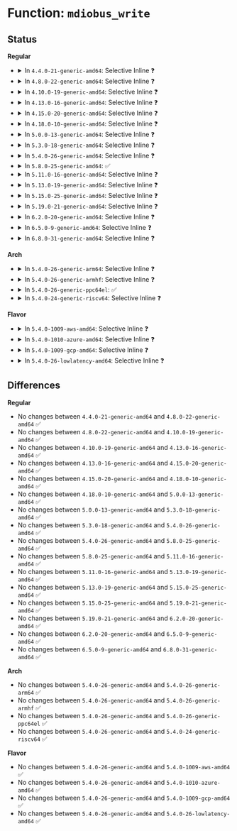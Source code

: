 # Function: <code>mdiobus_write</code>

## Status
<b>Regular</b>
<ul>
<li>
<details>
<summary>In <code>4.4.0-21-generic-amd64</code>: Selective Inline ❓</summary>

```c
int mdiobus_write(struct mii_bus * bus, int addr, u32 regnum, u16 val)
```

```json
{
  "name": "mdiobus_write",
  "collision_type": "Unique Global",
  "inline_type": "Selective",
  "funcs": [
    {
      "addr": 18446744071585058976,
      "name": "mdiobus_write",
      "external": true,
      "loc": "drivers/net/phy/mdio_bus.c:464",
      "file": "drivers/net/phy/mdio_bus.c",
      "inline": "not declared, inlined",
      "caller_inline": [],
      "caller_func": [
        "drivers/net/phy/phy.c:phy_mii_ioctl",
        "drivers/net/phy/phy.c:phy_mii_ioctl",
        "drivers/net/phy/phy.c:phy_mii_ioctl",
        "drivers/net/phy/phy_device.c:genphy_setup_forced",
        "drivers/net/phy/phy_device.c:genphy_restart_aneg",
        "drivers/net/phy/phy_device.c:genphy_suspend",
        "drivers/net/phy/phy_device.c:genphy_resume",
        "drivers/net/phy/phy_device.c:genphy_soft_reset"
      ]
    }
  ],
  "symbols": [
    {
      "addr": 18446744071585058976,
      "name": "mdiobus_write",
      "section": ".text",
      "bind": "STB_GLOBAL",
      "size": 97
    }
  ]
}
```
</details>
</li>
<li>
<details>
<summary>In <code>4.8.0-22-generic-amd64</code>: Selective Inline ❓</summary>

```c
int mdiobus_write(struct mii_bus * bus, int addr, u32 regnum, u16 val)
```

```json
{
  "name": "mdiobus_write",
  "collision_type": "Unique Global",
  "inline_type": "Selective",
  "funcs": [
    {
      "addr": 18446744071585447200,
      "name": "mdiobus_write",
      "external": true,
      "loc": "drivers/net/phy/mdio_bus.c:531",
      "file": "drivers/net/phy/mdio_bus.c",
      "inline": "not declared, inlined",
      "caller_inline": [],
      "caller_func": [
        "drivers/net/phy/phy.c:phy_mii_ioctl",
        "drivers/net/phy/phy.c:phy_mii_ioctl",
        "drivers/net/phy/phy.c:phy_mii_ioctl",
        "drivers/net/phy/phy_device.c:genphy_resume",
        "drivers/net/phy/phy_device.c:genphy_suspend",
        "drivers/net/phy/phy_device.c:genphy_soft_reset",
        "drivers/net/phy/phy_device.c:genphy_restart_aneg",
        "drivers/net/phy/phy_device.c:genphy_setup_forced"
      ]
    }
  ],
  "symbols": [
    {
      "addr": 18446744071585447200,
      "name": "mdiobus_write",
      "section": ".text",
      "bind": "STB_GLOBAL",
      "size": 97
    }
  ]
}
```
</details>
</li>
<li>
<details>
<summary>In <code>4.10.0-19-generic-amd64</code>: Selective Inline ❓</summary>

```c
int mdiobus_write(struct mii_bus * bus, int addr, u32 regnum, u16 val)
```

```json
{
  "name": "mdiobus_write",
  "collision_type": "Unique Global",
  "inline_type": "Selective",
  "funcs": [
    {
      "addr": 18446744071585650336,
      "name": "mdiobus_write",
      "external": true,
      "loc": "drivers/net/phy/mdio_bus.c:540",
      "file": "drivers/net/phy/mdio_bus.c",
      "inline": "not declared, inlined",
      "caller_inline": [],
      "caller_func": [
        "drivers/net/phy/phy.c:phy_mii_ioctl",
        "drivers/net/phy/phy.c:phy_mii_ioctl",
        "drivers/net/phy/phy.c:phy_mii_ioctl",
        "drivers/net/phy/phy_device.c:genphy_resume",
        "drivers/net/phy/phy_device.c:genphy_suspend",
        "drivers/net/phy/phy_device.c:genphy_soft_reset",
        "drivers/net/phy/phy_device.c:genphy_config_aneg",
        "drivers/net/phy/phy_device.c:genphy_config_aneg",
        "drivers/net/phy/phy_device.c:genphy_restart_aneg",
        "drivers/net/phy/phy_device.c:genphy_setup_forced"
      ]
    }
  ],
  "symbols": [
    {
      "addr": 18446744071585650336,
      "name": "mdiobus_write",
      "section": ".text",
      "bind": "STB_GLOBAL",
      "size": 214
    }
  ]
}
```
</details>
</li>
<li>
<details>
<summary>In <code>4.13.0-16-generic-amd64</code>: Selective Inline ❓</summary>

```c
int mdiobus_write(struct mii_bus * bus, int addr, u32 regnum, u16 val)
```

```json
{
  "name": "mdiobus_write",
  "collision_type": "Unique Global",
  "inline_type": "Selective",
  "funcs": [
    {
      "addr": 18446744071585736416,
      "name": "mdiobus_write",
      "external": true,
      "loc": "drivers/net/phy/mdio_bus.c:591",
      "file": "drivers/net/phy/mdio_bus.c",
      "inline": "not declared, inlined",
      "caller_inline": [],
      "caller_func": [
        "drivers/net/phy/phy.c:phy_mii_ioctl",
        "drivers/net/phy/phy.c:phy_mii_ioctl",
        "drivers/net/phy/phy.c:phy_mii_ioctl",
        "drivers/net/phy/phy.c:phy_mii_ioctl",
        "drivers/net/phy/phy_device.c:genphy_loopback",
        "drivers/net/phy/phy_device.c:genphy_resume",
        "drivers/net/phy/phy_device.c:genphy_suspend",
        "drivers/net/phy/phy_device.c:genphy_soft_reset",
        "drivers/net/phy/phy_device.c:genphy_config_aneg",
        "drivers/net/phy/phy_device.c:genphy_config_aneg",
        "drivers/net/phy/phy_device.c:genphy_restart_aneg",
        "drivers/net/phy/phy_device.c:genphy_setup_forced"
      ]
    }
  ],
  "symbols": [
    {
      "addr": 18446744071585736416,
      "name": "mdiobus_write",
      "section": ".text",
      "bind": "STB_GLOBAL",
      "size": 216
    }
  ]
}
```
</details>
</li>
<li>
<details>
<summary>In <code>4.15.0-20-generic-amd64</code>: Selective Inline ❓</summary>

```c
int mdiobus_write(struct mii_bus * bus, int addr, u32 regnum, u16 val)
```

```json
{
  "name": "mdiobus_write",
  "collision_type": "Unique Global",
  "inline_type": "Selective",
  "funcs": [
    {
      "addr": 18446744071586170320,
      "name": "mdiobus_write",
      "external": true,
      "loc": "drivers/net/phy/mdio_bus.c:592",
      "file": "drivers/net/phy/mdio_bus.c",
      "inline": "not declared, inlined",
      "caller_inline": [],
      "caller_func": [
        "drivers/net/phy/phy.c:phy_mii_ioctl",
        "drivers/net/phy/phy.c:phy_mii_ioctl",
        "drivers/net/phy/phy.c:phy_mii_ioctl",
        "drivers/net/phy/phy.c:phy_mii_ioctl",
        "drivers/net/phy/phy_device.c:genphy_loopback",
        "drivers/net/phy/phy_device.c:genphy_resume",
        "drivers/net/phy/phy_device.c:genphy_suspend",
        "drivers/net/phy/phy_device.c:genphy_soft_reset",
        "drivers/net/phy/phy_device.c:genphy_config_aneg",
        "drivers/net/phy/phy_device.c:genphy_config_aneg",
        "drivers/net/phy/phy_device.c:genphy_restart_aneg",
        "drivers/net/phy/phy_device.c:genphy_setup_forced"
      ]
    }
  ],
  "symbols": [
    {
      "addr": 18446744071586170320,
      "name": "mdiobus_write",
      "section": ".text",
      "bind": "STB_GLOBAL",
      "size": 223
    }
  ]
}
```
</details>
</li>
<li>
<details>
<summary>In <code>4.18.0-10-generic-amd64</code>: Selective Inline ❓</summary>

```c
int mdiobus_write(struct mii_bus * bus, int addr, u32 regnum, u16 val)
```

```json
{
  "name": "mdiobus_write",
  "collision_type": "Unique Global",
  "inline_type": "Selective",
  "funcs": [
    {
      "addr": 18446744071586421520,
      "name": "mdiobus_write",
      "external": true,
      "loc": "drivers/net/phy/mdio_bus.c:670",
      "file": "drivers/net/phy/mdio_bus.c",
      "inline": "not declared, inlined",
      "caller_inline": [],
      "caller_func": [
        "drivers/net/phy/phy.c:phy_mii_ioctl",
        "drivers/net/phy/phy.c:phy_mii_ioctl",
        "drivers/net/phy/phy.c:phy_mii_ioctl",
        "drivers/net/phy/phy.c:phy_mii_ioctl",
        "drivers/net/phy/phy_device.c:genphy_soft_reset"
      ]
    }
  ],
  "symbols": [
    {
      "addr": 18446744071586421520,
      "name": "mdiobus_write",
      "section": ".text",
      "bind": "STB_GLOBAL",
      "size": 97
    }
  ]
}
```
</details>
</li>
<li>
<details>
<summary>In <code>5.0.0-13-generic-amd64</code>: Selective Inline ❓</summary>

```c
int mdiobus_write(struct mii_bus * bus, int addr, u32 regnum, u16 val)
```

```json
{
  "name": "mdiobus_write",
  "collision_type": "Unique Global",
  "inline_type": "Selective",
  "funcs": [
    {
      "addr": 18446744071586567376,
      "name": "mdiobus_write",
      "external": true,
      "loc": "drivers/net/phy/mdio_bus.c:669",
      "file": "drivers/net/phy/mdio_bus.c",
      "inline": "not declared, inlined",
      "caller_inline": [],
      "caller_func": [
        "drivers/net/phy/phy.c:phy_mii_ioctl",
        "drivers/net/phy/phy.c:phy_mii_ioctl",
        "drivers/net/phy/phy.c:phy_mii_ioctl",
        "drivers/net/phy/phy.c:phy_mii_ioctl"
      ]
    }
  ],
  "symbols": [
    {
      "addr": 18446744071586567376,
      "name": "mdiobus_write",
      "section": ".text",
      "bind": "STB_GLOBAL",
      "size": 97
    }
  ]
}
```
</details>
</li>
<li>
<details>
<summary>In <code>5.3.0-18-generic-amd64</code>: Selective Inline ❓</summary>

```c
int mdiobus_write(struct mii_bus * bus, int addr, u32 regnum, u16 val)
```

```json
{
  "name": "mdiobus_write",
  "collision_type": "Unique Global",
  "inline_type": "Selective",
  "funcs": [
    {
      "addr": 18446744071586818656,
      "name": "mdiobus_write",
      "external": true,
      "loc": "drivers/net/phy/mdio_bus.c:686",
      "file": "drivers/net/phy/mdio_bus.c",
      "inline": "not declared, inlined",
      "caller_inline": [],
      "caller_func": [
        "drivers/net/phy/phy.c:phy_mii_ioctl",
        "drivers/net/phy/phy.c:phy_mii_ioctl",
        "drivers/net/phy/phy.c:phy_mii_ioctl",
        "drivers/net/phy/phy.c:phy_mii_ioctl",
        "drivers/net/phy/phy.c:phy_mii_ioctl",
        "drivers/net/phy/phy.c:phy_mii_ioctl"
      ]
    }
  ],
  "symbols": [
    {
      "addr": 18446744071586818656,
      "name": "mdiobus_write",
      "section": ".text",
      "bind": "STB_GLOBAL",
      "size": 99
    }
  ]
}
```
</details>
</li>
<li>
<details>
<summary>In <code>5.4.0-26-generic-amd64</code>: Selective Inline ❓</summary>

```c
int mdiobus_write(struct mii_bus * bus, int addr, u32 regnum, u16 val)
```

```json
{
  "name": "mdiobus_write",
  "collision_type": "Unique Global",
  "inline_type": "Selective",
  "funcs": [
    {
      "addr": 18446744071586964768,
      "name": "mdiobus_write",
      "external": true,
      "loc": "drivers/net/phy/mdio_bus.c:678",
      "file": "drivers/net/phy/mdio_bus.c",
      "inline": "not declared, inlined",
      "caller_inline": [],
      "caller_func": [
        "drivers/net/phy/phy.c:phy_mii_ioctl",
        "drivers/net/phy/phy.c:phy_mii_ioctl",
        "drivers/net/phy/phy.c:phy_mii_ioctl",
        "drivers/net/phy/phy.c:phy_mii_ioctl",
        "drivers/net/phy/phy.c:phy_mii_ioctl",
        "drivers/net/phy/phy.c:phy_mii_ioctl"
      ]
    }
  ],
  "symbols": [
    {
      "addr": 18446744071586964768,
      "name": "mdiobus_write",
      "section": ".text",
      "bind": "STB_GLOBAL",
      "size": 99
    }
  ]
}
```
</details>
</li>
<li>
<details>
<summary>In <code>5.8.0-25-generic-amd64</code>: ✅</summary>

```c
int mdiobus_write(struct mii_bus * bus, int addr, u32 regnum, u16 val)
```

```json
{
  "name": "mdiobus_write",
  "collision_type": "Unique Global",
  "inline_type": "No",
  "funcs": [
    {
      "addr": 18446744071587785824,
      "name": "mdiobus_write",
      "external": true,
      "loc": "drivers/net/phy/mdio_bus.c:961",
      "file": "drivers/net/phy/mdio_bus.c",
      "inline": "seen, unknown",
      "caller_inline": [],
      "caller_func": [
        "drivers/net/phy/phy.c:phy_mii_ioctl",
        "drivers/net/phy/phy.c:phy_mii_ioctl",
        "drivers/net/phy/phy.c:phy_mii_ioctl",
        "drivers/net/phy/phy.c:phy_mii_ioctl",
        "drivers/net/phy/phy.c:phy_mii_ioctl",
        "drivers/net/phy/phy.c:phy_mii_ioctl"
      ]
    }
  ],
  "symbols": [
    {
      "addr": 18446744071587785824,
      "name": "mdiobus_write",
      "section": ".text",
      "bind": "STB_GLOBAL",
      "size": 122
    }
  ]
}
```
</details>
</li>
<li>
<details>
<summary>In <code>5.11.0-16-generic-amd64</code>: Selective Inline ❓</summary>

```c
int mdiobus_write(struct mii_bus * bus, int addr, u32 regnum, u16 val)
```

```json
{
  "name": "mdiobus_write",
  "collision_type": "Unique Global",
  "inline_type": "Selective",
  "funcs": [
    {
      "addr": 18446744071587844048,
      "name": "mdiobus_write",
      "external": true,
      "loc": "drivers/net/phy/mdio_bus.c:896",
      "file": "drivers/net/phy/mdio_bus.c",
      "inline": "not declared, inlined",
      "caller_inline": [],
      "caller_func": [
        "drivers/net/phy/phy.c:phy_mii_ioctl",
        "drivers/net/phy/phy.c:phy_mii_ioctl",
        "drivers/net/phy/phy.c:phy_mii_ioctl",
        "drivers/net/phy/phy.c:phy_mii_ioctl",
        "drivers/net/phy/phy.c:phy_mii_ioctl",
        "drivers/net/phy/phy.c:phy_mii_ioctl"
      ]
    }
  ],
  "symbols": [
    {
      "addr": 18446744071587844048,
      "name": "mdiobus_write",
      "section": ".text",
      "bind": "STB_GLOBAL",
      "size": 86
    }
  ]
}
```
</details>
</li>
<li>
<details>
<summary>In <code>5.13.0-19-generic-amd64</code>: Selective Inline ❓</summary>

```c
int mdiobus_write(struct mii_bus * bus, int addr, u32 regnum, u16 val)
```

```json
{
  "name": "mdiobus_write",
  "collision_type": "Unique Global",
  "inline_type": "Selective",
  "funcs": [
    {
      "addr": 18446744071587723392,
      "name": "mdiobus_write",
      "external": true,
      "loc": "drivers/net/phy/mdio_bus.c:895",
      "file": "drivers/net/phy/mdio_bus.c",
      "inline": "not declared, inlined",
      "caller_inline": [],
      "caller_func": [
        "drivers/net/phy/phy.c:phy_mii_ioctl",
        "drivers/net/phy/phy.c:phy_mii_ioctl",
        "drivers/net/phy/phy.c:phy_mii_ioctl",
        "drivers/net/phy/phy.c:phy_mii_ioctl",
        "drivers/net/phy/phy.c:phy_mii_ioctl",
        "drivers/net/phy/phy.c:phy_mii_ioctl"
      ]
    }
  ],
  "symbols": [
    {
      "addr": 18446744071587723392,
      "name": "mdiobus_write",
      "section": ".text",
      "bind": "STB_GLOBAL",
      "size": 86
    }
  ]
}
```
</details>
</li>
<li>
<details>
<summary>In <code>5.15.0-25-generic-amd64</code>: Selective Inline ❓</summary>

```c
int mdiobus_write(struct mii_bus * bus, int addr, u32 regnum, u16 val)
```

```json
{
  "name": "mdiobus_write",
  "collision_type": "Unique Global",
  "inline_type": "Selective",
  "funcs": [
    {
      "addr": 18446744071588316624,
      "name": "mdiobus_write",
      "external": true,
      "loc": "drivers/net/phy/mdio_bus.c:906",
      "file": "drivers/net/phy/mdio_bus.c",
      "inline": "not declared, inlined",
      "caller_inline": [],
      "caller_func": [
        "drivers/net/phy/phy.c:phy_mii_ioctl",
        "drivers/net/phy/phy.c:phy_mii_ioctl",
        "drivers/net/phy/phy.c:phy_mii_ioctl",
        "drivers/net/phy/phy.c:phy_mii_ioctl",
        "drivers/net/phy/phy.c:phy_mii_ioctl",
        "drivers/net/phy/phy.c:phy_mii_ioctl"
      ]
    }
  ],
  "symbols": [
    {
      "addr": 18446744071588316624,
      "name": "mdiobus_write",
      "section": ".text",
      "bind": "STB_GLOBAL",
      "size": 86
    }
  ]
}
```
</details>
</li>
<li>
<details>
<summary>In <code>5.19.0-21-generic-amd64</code>: Selective Inline ❓</summary>

```c
int mdiobus_write(struct mii_bus * bus, int addr, u32 regnum, u16 val)
```

```json
{
  "name": "mdiobus_write",
  "collision_type": "Unique Global",
  "inline_type": "Selective",
  "funcs": [
    {
      "addr": 18446744071589707712,
      "name": "mdiobus_write",
      "external": true,
      "loc": "drivers/net/phy/mdio_bus.c:913",
      "file": "drivers/net/phy/mdio_bus.c",
      "inline": "not declared, inlined",
      "caller_inline": [],
      "caller_func": [
        "drivers/net/phy/phy.c:phy_mii_ioctl",
        "drivers/net/phy/phy.c:phy_mii_ioctl"
      ]
    }
  ],
  "symbols": [
    {
      "addr": 18446744071589707712,
      "name": "mdiobus_write",
      "section": ".text",
      "bind": "STB_GLOBAL",
      "size": 96
    }
  ]
}
```
</details>
</li>
<li>
<details>
<summary>In <code>6.2.0-20-generic-amd64</code>: Selective Inline ❓</summary>

```c
int mdiobus_write(struct mii_bus * bus, int addr, u32 regnum, u16 val)
```

```json
{
  "name": "mdiobus_write",
  "collision_type": "Unique Global",
  "inline_type": "Selective",
  "funcs": [
    {
      "addr": 18446744071591322480,
      "name": "mdiobus_write",
      "external": true,
      "loc": "drivers/net/phy/mdio_bus.c:918",
      "file": "drivers/net/phy/mdio_bus.c",
      "inline": "not declared, inlined",
      "caller_inline": [],
      "caller_func": [
        "drivers/net/phy/phy.c:phy_mii_ioctl",
        "drivers/net/phy/phy.c:phy_mii_ioctl"
      ]
    }
  ],
  "symbols": [
    {
      "addr": 18446744071591322480,
      "name": "mdiobus_write",
      "section": ".text",
      "bind": "STB_GLOBAL",
      "size": 96
    }
  ]
}
```
</details>
</li>
<li>
<details>
<summary>In <code>6.5.0-9-generic-amd64</code>: Selective Inline ❓</summary>

```c
int mdiobus_write(struct mii_bus * bus, int addr, u32 regnum, u16 val)
```

```json
{
  "name": "mdiobus_write",
  "collision_type": "Unique Global",
  "inline_type": "Selective",
  "funcs": [
    {
      "addr": 18446744071591683456,
      "name": "mdiobus_write",
      "external": true,
      "loc": "drivers/net/phy/mdio_bus.c:1148",
      "file": "drivers/net/phy/mdio_bus.c",
      "inline": "not declared, inlined",
      "caller_inline": [],
      "caller_func": [
        "drivers/net/phy/phy.c:phy_mii_ioctl"
      ]
    }
  ],
  "symbols": [
    {
      "addr": 18446744071591683456,
      "name": "mdiobus_write",
      "section": ".text",
      "bind": "STB_GLOBAL",
      "size": 96
    }
  ]
}
```
</details>
</li>
<li>
<details>
<summary>In <code>6.8.0-31-generic-amd64</code>: Selective Inline ❓</summary>

```c
int mdiobus_write(struct mii_bus * bus, int addr, u32 regnum, u16 val)
```

```json
{
  "name": "mdiobus_write",
  "collision_type": "Unique Global",
  "inline_type": "Selective",
  "funcs": [
    {
      "addr": 18446744071592426192,
      "name": "mdiobus_write",
      "external": true,
      "loc": "drivers/net/phy/mdio_bus.c:1166",
      "file": "drivers/net/phy/mdio_bus.c",
      "inline": "not declared, inlined",
      "caller_inline": [],
      "caller_func": [
        "drivers/net/phy/phy.c:phy_mii_ioctl"
      ]
    }
  ],
  "symbols": [
    {
      "addr": 18446744071592426192,
      "name": "mdiobus_write",
      "section": ".text",
      "bind": "STB_GLOBAL",
      "size": 96
    }
  ]
}
```
</details>
</li>
</ul>
<b>Arch</b>
<ul>
<li>
<details>
<summary>In <code>5.4.0-26-generic-arm64</code>: Selective Inline ❓</summary>

```c
int mdiobus_write(struct mii_bus * bus, int addr, u32 regnum, u16 val)
```

```json
{
  "name": "mdiobus_write",
  "collision_type": "Unique Global",
  "inline_type": "Selective",
  "funcs": [
    {
      "addr": 18446603336499952576,
      "name": "mdiobus_write",
      "external": true,
      "loc": "drivers/net/phy/mdio_bus.c:678",
      "file": "drivers/net/phy/mdio_bus.c",
      "inline": "not declared, inlined",
      "caller_inline": [],
      "caller_func": [
        "drivers/phy/broadcom/phy-bcm-ns2-pcie.c:ns2_pci_phy_init",
        "drivers/phy/broadcom/phy-bcm-ns2-pcie.c:ns2_pci_phy_init",
        "drivers/net/phy/phy.c:phy_mii_ioctl",
        "drivers/net/phy/phy.c:phy_mii_ioctl",
        "drivers/net/phy/phy.c:phy_mii_ioctl",
        "drivers/net/phy/phy.c:phy_mii_ioctl",
        "drivers/net/phy/phy.c:phy_mii_ioctl",
        "drivers/net/phy/phy.c:phy_mii_ioctl",
        "drivers/net/ethernet/freescale/fman/fman_dtsec.c:dtsec_init",
        "drivers/net/ethernet/freescale/fman/fman_dtsec.c:dtsec_init",
        "drivers/net/ethernet/freescale/fman/fman_dtsec.c:dtsec_init",
        "drivers/net/ethernet/freescale/fman/fman_dtsec.c:dtsec_init",
        "drivers/net/ethernet/freescale/fman/fman_dtsec.c:dtsec_init",
        "drivers/net/ethernet/freescale/fman/fman_dtsec.c:dtsec_restart_autoneg"
      ]
    }
  ],
  "symbols": [
    {
      "addr": 18446603336499952576,
      "name": "mdiobus_write",
      "section": ".text",
      "bind": "STB_GLOBAL",
      "size": 132
    }
  ]
}
```
</details>
</li>
<li>
<details>
<summary>In <code>5.4.0-26-generic-armhf</code>: Selective Inline ❓</summary>

```c
int mdiobus_write(struct mii_bus * bus, int addr, u32 regnum, u16 val)
```

```json
{
  "name": "mdiobus_write",
  "collision_type": "Unique Global",
  "inline_type": "Selective",
  "funcs": [
    {
      "addr": 3232493740,
      "name": "mdiobus_write",
      "external": true,
      "loc": "drivers/net/phy/mdio_bus.c:678",
      "file": "drivers/net/phy/mdio_bus.c",
      "inline": "not declared, inlined",
      "caller_inline": [],
      "caller_func": [
        "arch/arm/mach-imx/mach-imx6q.c:ar8035_phy_fixup",
        "arch/arm/mach-imx/mach-imx6q.c:ar8035_phy_fixup",
        "arch/arm/mach-imx/mach-imx6q.c:ar8035_phy_fixup",
        "arch/arm/mach-imx/mach-imx6q.c:ar8035_phy_fixup",
        "arch/arm/mach-imx/mach-imx6q.c:ar8035_phy_fixup",
        "arch/arm/mach-imx/mach-imx6q.c:ar8031_phy_fixup",
        "arch/arm/mach-imx/mach-imx6q.c:ar8031_phy_fixup",
        "arch/arm/mach-imx/mach-imx6q.c:ar8031_phy_fixup",
        "arch/arm/mach-imx/mach-imx6q.c:ar8031_phy_fixup",
        "arch/arm/mach-imx/mach-imx6q.c:ar8031_phy_fixup",
        "arch/arm/mach-imx/mach-imx6q.c:ar8031_phy_fixup",
        "arch/arm/mach-imx/mach-imx6q.c:ksz9021rn_phy_fixup",
        "arch/arm/mach-imx/mach-imx6q.c:ksz9021rn_phy_fixup",
        "arch/arm/mach-imx/mach-imx6q.c:ksz9021rn_phy_fixup",
        "arch/arm/mach-imx/mach-imx6q.c:ksz9021rn_phy_fixup",
        "arch/arm/mach-imx/mach-imx6q.c:ksz9021rn_phy_fixup",
        "arch/arm/mach-imx/mach-imx6sx.c:ar8031_phy_fixup",
        "arch/arm/mach-imx/mach-imx6sx.c:ar8031_phy_fixup",
        "arch/arm/mach-imx/mach-imx6sx.c:ar8031_phy_fixup",
        "arch/arm/mach-imx/mach-imx6sx.c:ar8031_phy_fixup",
        "arch/arm/mach-imx/mach-imx7d.c:bcm54220_phy_fixup",
        "arch/arm/mach-imx/mach-imx7d.c:bcm54220_phy_fixup",
        "arch/arm/mach-imx/mach-imx7d.c:bcm54220_phy_fixup",
        "arch/arm/mach-imx/mach-imx7d.c:bcm54220_phy_fixup",
        "arch/arm/mach-imx/mach-imx7d.c:ar8031_phy_fixup",
        "arch/arm/mach-imx/mach-imx7d.c:ar8031_phy_fixup",
        "arch/arm/mach-imx/mach-imx7d.c:ar8031_phy_fixup",
        "arch/arm/mach-imx/mach-imx7d.c:ar8031_phy_fixup",
        "arch/arm/mach-imx/mach-imx7d.c:ar8031_phy_fixup",
        "arch/arm/mach-imx/mach-imx7d.c:ar8031_phy_fixup",
        "drivers/net/phy/phy.c:phy_mii_ioctl",
        "drivers/net/phy/phy.c:phy_mii_ioctl",
        "drivers/net/phy/phy.c:phy_mii_ioctl",
        "drivers/net/phy/phy.c:phy_mii_ioctl",
        "drivers/net/phy/phy.c:phy_mii_ioctl",
        "drivers/net/phy/phy.c:phy_mii_ioctl"
      ]
    }
  ],
  "symbols": [
    {
      "addr": 3232493740,
      "name": "mdiobus_write",
      "section": ".text",
      "bind": "STB_GLOBAL",
      "size": 128
    }
  ]
}
```
</details>
</li>
<li>
<details>
<summary>In <code>5.4.0-26-generic-ppc64el</code>: ✅</summary>

```c
int mdiobus_write(struct mii_bus * bus, int addr, u32 regnum, u16 val)
```

```json
{
  "name": "mdiobus_write",
  "collision_type": "Unique Global",
  "inline_type": "No",
  "funcs": [
    {
      "addr": 13835058055293277104,
      "name": "mdiobus_write",
      "external": true,
      "loc": "drivers/net/phy/mdio_bus.c:678",
      "file": "drivers/net/phy/mdio_bus.c",
      "inline": "seen, unknown",
      "caller_inline": [],
      "caller_func": [
        "drivers/net/phy/phy.c:phy_mii_ioctl",
        "drivers/net/phy/phy.c:phy_mii_ioctl",
        "drivers/net/phy/phy.c:phy_mii_ioctl",
        "drivers/net/phy/phy.c:phy_mii_ioctl",
        "drivers/net/phy/phy.c:phy_mii_ioctl",
        "drivers/net/phy/phy.c:phy_mii_ioctl"
      ]
    }
  ],
  "symbols": [
    {
      "addr": 13835058055293277104,
      "name": "mdiobus_write",
      "section": ".text",
      "bind": "STB_GLOBAL",
      "size": 148
    }
  ]
}
```
</details>
</li>
<li>
<details>
<summary>In <code>5.4.0-24-generic-riscv64</code>: Selective Inline ❓</summary>

```c
int mdiobus_write(struct mii_bus * bus, int addr, u32 regnum, u16 val)
```

```json
{
  "name": "mdiobus_write",
  "collision_type": "Unique Global",
  "inline_type": "Selective",
  "funcs": [
    {
      "addr": 18446743936277034610,
      "name": "mdiobus_write",
      "external": true,
      "loc": "drivers/net/phy/mdio_bus.c:678",
      "file": "drivers/net/phy/mdio_bus.c",
      "inline": "not declared, inlined",
      "caller_inline": [],
      "caller_func": [
        "drivers/net/phy/phy.c:phy_mii_ioctl",
        "drivers/net/phy/phy.c:phy_mii_ioctl",
        "drivers/net/phy/phy.c:phy_mii_ioctl",
        "drivers/net/phy/phy.c:phy_mii_ioctl",
        "drivers/net/phy/phy.c:phy_mii_ioctl",
        "drivers/net/phy/phy.c:phy_mii_ioctl"
      ]
    }
  ],
  "symbols": [
    {
      "addr": 18446743936277034610,
      "name": "mdiobus_write",
      "section": ".text",
      "bind": "STB_GLOBAL",
      "size": 118
    }
  ]
}
```
</details>
</li>
</ul>
<b>Flavor</b>
<ul>
<li>
<details>
<summary>In <code>5.4.0-1009-aws-amd64</code>: Selective Inline ❓</summary>

```c
int mdiobus_write(struct mii_bus * bus, int addr, u32 regnum, u16 val)
```

```json
{
  "name": "mdiobus_write",
  "collision_type": "Unique Global",
  "inline_type": "Selective",
  "funcs": [
    {
      "addr": 18446744071586721776,
      "name": "mdiobus_write",
      "external": true,
      "loc": "drivers/net/phy/mdio_bus.c:678",
      "file": "drivers/net/phy/mdio_bus.c",
      "inline": "not declared, inlined",
      "caller_inline": [],
      "caller_func": [
        "drivers/net/phy/phy.c:phy_mii_ioctl",
        "drivers/net/phy/phy.c:phy_mii_ioctl",
        "drivers/net/phy/phy.c:phy_mii_ioctl",
        "drivers/net/phy/phy.c:phy_mii_ioctl",
        "drivers/net/phy/phy.c:phy_mii_ioctl",
        "drivers/net/phy/phy.c:phy_mii_ioctl"
      ]
    }
  ],
  "symbols": [
    {
      "addr": 18446744071586721776,
      "name": "mdiobus_write",
      "section": ".text",
      "bind": "STB_GLOBAL",
      "size": 99
    }
  ]
}
```
</details>
</li>
<li>
<details>
<summary>In <code>5.4.0-1010-azure-amd64</code>: Selective Inline ❓</summary>

```c
int mdiobus_write(struct mii_bus * bus, int addr, u32 regnum, u16 val)
```

```json
{
  "name": "mdiobus_write",
  "collision_type": "Unique Global",
  "inline_type": "Selective",
  "funcs": [
    {
      "addr": 18446744071586590080,
      "name": "mdiobus_write",
      "external": true,
      "loc": "drivers/net/phy/mdio_bus.c:678",
      "file": "drivers/net/phy/mdio_bus.c",
      "inline": "not declared, inlined",
      "caller_inline": [],
      "caller_func": [
        "drivers/net/phy/phy.c:phy_mii_ioctl",
        "drivers/net/phy/phy.c:phy_mii_ioctl",
        "drivers/net/phy/phy.c:phy_mii_ioctl",
        "drivers/net/phy/phy.c:phy_mii_ioctl",
        "drivers/net/phy/phy.c:phy_mii_ioctl",
        "drivers/net/phy/phy.c:phy_mii_ioctl"
      ]
    }
  ],
  "symbols": [
    {
      "addr": 18446744071586590080,
      "name": "mdiobus_write",
      "section": ".text",
      "bind": "STB_GLOBAL",
      "size": 99
    }
  ]
}
```
</details>
</li>
<li>
<details>
<summary>In <code>5.4.0-1009-gcp-amd64</code>: Selective Inline ❓</summary>

```c
int mdiobus_write(struct mii_bus * bus, int addr, u32 regnum, u16 val)
```

```json
{
  "name": "mdiobus_write",
  "collision_type": "Unique Global",
  "inline_type": "Selective",
  "funcs": [
    {
      "addr": 18446744071586919328,
      "name": "mdiobus_write",
      "external": true,
      "loc": "drivers/net/phy/mdio_bus.c:678",
      "file": "drivers/net/phy/mdio_bus.c",
      "inline": "not declared, inlined",
      "caller_inline": [],
      "caller_func": [
        "drivers/net/phy/phy.c:phy_mii_ioctl",
        "drivers/net/phy/phy.c:phy_mii_ioctl",
        "drivers/net/phy/phy.c:phy_mii_ioctl",
        "drivers/net/phy/phy.c:phy_mii_ioctl",
        "drivers/net/phy/phy.c:phy_mii_ioctl",
        "drivers/net/phy/phy.c:phy_mii_ioctl"
      ]
    }
  ],
  "symbols": [
    {
      "addr": 18446744071586919328,
      "name": "mdiobus_write",
      "section": ".text",
      "bind": "STB_GLOBAL",
      "size": 99
    }
  ]
}
```
</details>
</li>
<li>
<details>
<summary>In <code>5.4.0-26-lowlatency-amd64</code>: Selective Inline ❓</summary>

```c
int mdiobus_write(struct mii_bus * bus, int addr, u32 regnum, u16 val)
```

```json
{
  "name": "mdiobus_write",
  "collision_type": "Unique Global",
  "inline_type": "Selective",
  "funcs": [
    {
      "addr": 18446744071587025776,
      "name": "mdiobus_write",
      "external": true,
      "loc": "drivers/net/phy/mdio_bus.c:678",
      "file": "drivers/net/phy/mdio_bus.c",
      "inline": "not declared, inlined",
      "caller_inline": [],
      "caller_func": [
        "drivers/net/phy/phy.c:phy_mii_ioctl",
        "drivers/net/phy/phy.c:phy_mii_ioctl",
        "drivers/net/phy/phy.c:phy_mii_ioctl",
        "drivers/net/phy/phy.c:phy_mii_ioctl",
        "drivers/net/phy/phy.c:phy_mii_ioctl",
        "drivers/net/phy/phy.c:phy_mii_ioctl"
      ]
    }
  ],
  "symbols": [
    {
      "addr": 18446744071587025776,
      "name": "mdiobus_write",
      "section": ".text",
      "bind": "STB_GLOBAL",
      "size": 99
    }
  ]
}
```
</details>
</li>
</ul>

## Differences
<b>Regular</b>
<ul>
<li>
No changes between <code>4.4.0-21-generic-amd64</code> and <code>4.8.0-22-generic-amd64</code> ✅
</li>
<li>
No changes between <code>4.8.0-22-generic-amd64</code> and <code>4.10.0-19-generic-amd64</code> ✅
</li>
<li>
No changes between <code>4.10.0-19-generic-amd64</code> and <code>4.13.0-16-generic-amd64</code> ✅
</li>
<li>
No changes between <code>4.13.0-16-generic-amd64</code> and <code>4.15.0-20-generic-amd64</code> ✅
</li>
<li>
No changes between <code>4.15.0-20-generic-amd64</code> and <code>4.18.0-10-generic-amd64</code> ✅
</li>
<li>
No changes between <code>4.18.0-10-generic-amd64</code> and <code>5.0.0-13-generic-amd64</code> ✅
</li>
<li>
No changes between <code>5.0.0-13-generic-amd64</code> and <code>5.3.0-18-generic-amd64</code> ✅
</li>
<li>
No changes between <code>5.3.0-18-generic-amd64</code> and <code>5.4.0-26-generic-amd64</code> ✅
</li>
<li>
No changes between <code>5.4.0-26-generic-amd64</code> and <code>5.8.0-25-generic-amd64</code> ✅
</li>
<li>
No changes between <code>5.8.0-25-generic-amd64</code> and <code>5.11.0-16-generic-amd64</code> ✅
</li>
<li>
No changes between <code>5.11.0-16-generic-amd64</code> and <code>5.13.0-19-generic-amd64</code> ✅
</li>
<li>
No changes between <code>5.13.0-19-generic-amd64</code> and <code>5.15.0-25-generic-amd64</code> ✅
</li>
<li>
No changes between <code>5.15.0-25-generic-amd64</code> and <code>5.19.0-21-generic-amd64</code> ✅
</li>
<li>
No changes between <code>5.19.0-21-generic-amd64</code> and <code>6.2.0-20-generic-amd64</code> ✅
</li>
<li>
No changes between <code>6.2.0-20-generic-amd64</code> and <code>6.5.0-9-generic-amd64</code> ✅
</li>
<li>
No changes between <code>6.5.0-9-generic-amd64</code> and <code>6.8.0-31-generic-amd64</code> ✅
</li>
</ul>
<b>Arch</b>
<ul>
<li>
No changes between <code>5.4.0-26-generic-amd64</code> and <code>5.4.0-26-generic-arm64</code> ✅
</li>
<li>
No changes between <code>5.4.0-26-generic-amd64</code> and <code>5.4.0-26-generic-armhf</code> ✅
</li>
<li>
No changes between <code>5.4.0-26-generic-amd64</code> and <code>5.4.0-26-generic-ppc64el</code> ✅
</li>
<li>
No changes between <code>5.4.0-26-generic-amd64</code> and <code>5.4.0-24-generic-riscv64</code> ✅
</li>
</ul>
<b>Flavor</b>
<ul>
<li>
No changes between <code>5.4.0-26-generic-amd64</code> and <code>5.4.0-1009-aws-amd64</code> ✅
</li>
<li>
No changes between <code>5.4.0-26-generic-amd64</code> and <code>5.4.0-1010-azure-amd64</code> ✅
</li>
<li>
No changes between <code>5.4.0-26-generic-amd64</code> and <code>5.4.0-1009-gcp-amd64</code> ✅
</li>
<li>
No changes between <code>5.4.0-26-generic-amd64</code> and <code>5.4.0-26-lowlatency-amd64</code> ✅
</li>
</ul>
